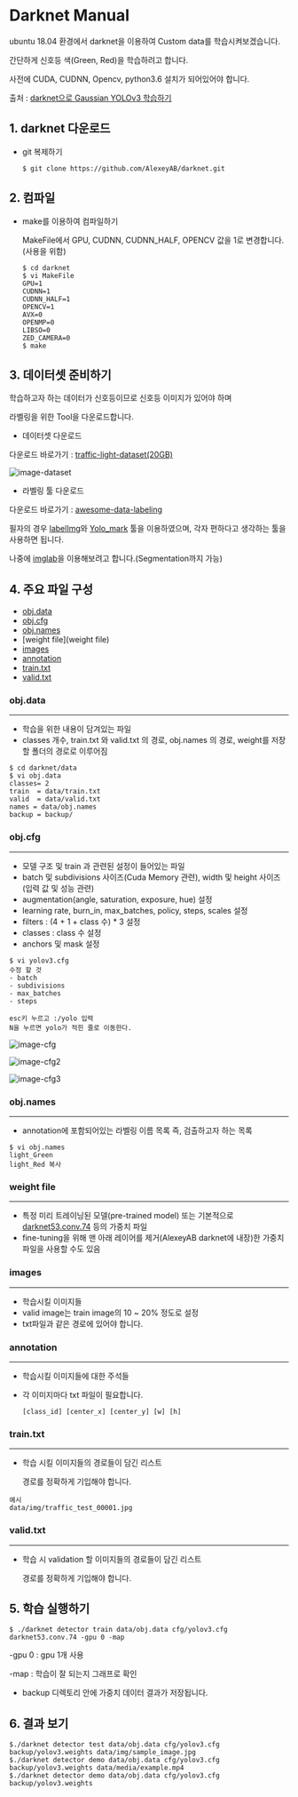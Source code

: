 # Darknet Manual

ubuntu 18.04 환경에서 darknet을 이용하여 Custom data를 학습시켜보겠습니다. 

간단하게 신호등 색(Green, Red)을 학습하려고 합니다.

사전에 CUDA, CUDNN, Opencv, python3.6 설치가 되어있어야 합니다.

출처 : [darknet으로 Gaussian YOLOv3 학습하기](https://eehoeskrap.tistory.com/399?category=705416)

## 1. darknet 다운로드

- git 복제하기

  ~~~
  $ git clone https://github.com/AlexeyAB/darknet.git
  ~~~



## 2. 컴파일

- make를 이용하여 컴파일하기

  MakeFile에서 GPU, CUDNN, CUDNN_HALF, OPENCV 값을 1로 변경합니다. (사용을 위함)

  ~~~
  $ cd darknet
  $ vi MakeFile
  GPU=1 
  CUDNN=1 
  CUDNN_HALF=1 
  OPENCV=1 
  AVX=0 
  OPENMP=0 
  LIBSO=0 
  ZED_CAMERA=0
  $ make
  ~~~



## 3. 데이터셋 준비하기

학습하고자 하는 데이터가 신호등이므로 신호등 이미지가 있어야 하며

라벨링을 위한 Tool을 다운로드합니다.

- 데이터셋 다운로드

다운로드 바로가기 : [traffic-light-dataset(20GB)](https://www.acelab.org/traffic-light-dataset)

![image-dataset](img/image-dataset.png)

- 라벨링 툴 다운로드

다운로드 바로가기 : [awesome-data-labeling](https://github.com/heartexlabs/awesome-data-labeling)

필자의 경우 [labelImg](https://github.com/tzutalin/labelImg)와 [Yolo_mark](https://github.com/AlexeyAB/Yolo_mark) 툴을 이용하였으며, 각자 편하다고 생각하는 툴을 사용하면 됩니다. 

나중에 [imglab](https://github.com/NaturalIntelligence/imglab)을 이용해보려고 합니다.(Segmentation까지 가능)



## 4. 주요 파일 구성

- [obj.data](#obj.data)
- [obj.cfg](obj.cfg)
- [obj.names](obj.names)
- [weight file](weight file)
- [images](images)
- [annotation](annotation)
- [train.txt](train.txt)
- [valid.txt](valid.txt)



### obj.data

---

- 학습을 위한 내용이 담겨있는 파일
- classes 개수, train.txt 와 valid.txt 의 경로, obj.names 의 경로, weight를 저장할 폴더의 경로로 이루어짐

~~~
$ cd darknet/data
$ vi obj.data
classes= 2
train  = data/train.txt
valid  = data/valid.txt
names = data/obj.names
backup = backup/
~~~

### obj.cfg

---

- 모델 구조 및 train 과 관련된 설정이 들어있는 파일
- batch 및 subdivisions 사이즈(Cuda Memory 관련), width 및 height 사이즈(입력 값 및 성능 관련)
- augmentation(angle, saturation, exposure, hue) 설정
- learning rate, burn_in, max_batches, policy, steps, scales 설정
- filters : (4 + 1 + class 수) * 3 설정
- classes : class 수 설정
- anchors 및 mask 설정

~~~
$ vi yolov3.cfg
수정 할 것
- batch
- subdivisions
- max_batches
- steps

esc키 누르고 :/yolo 입력
N을 누르면 yolo가 적힌 줄로 이동한다.
~~~

![image-cfg](img/cfg1.png)

![image-cfg2](img/cfg2.png)

![image-cfg3](img/cfg3.png)

### obj.names

---

- annotation에 포함되어있는 라벨링 이름 목록 즉, 검출하고자 하는 목록

~~~
$ vi obj.names
light_Green
light_Red 복사
~~~



### weight file

---

- 특정 미리 트레이닝된 모델(pre-trained model) 또는 기본적으로 [darknet53.conv.74](https://eehoeskrap.tistory.com/darknet53.conv.74) 등의 가중치 파일
- fine-tuning을 위해 맨 아래 레이어를 제거(AlexeyAB darknet에 내장)한 가중치 파일을 사용할 수도 있음

### images

---

- 학습시킬 이미지들
- valid image는 train image의 10 ~ 20% 정도로 설정
- txt파일과 같은 경로에 있어야 합니다.

### annotation

---

- 학습시킬 이미지들에 대한 주석들

- 각 이미지마다 txt 파일이 필요합니다.

  ~~~
  [class_id] [center_x] [center_y] [w] [h]
  ~~~

### train.txt

---

- 학습 시킬 이미지들의 경로들이 담긴 리스트

  경로를 정확하게 기입해야 합니다.

~~~
예시
data/img/traffic_test_00001.jpg
~~~

### valid.txt

---

- 학습 시 validation 할 이미지들의 경로들이 담긴 리스트

  경로를 정확하게 기입해야 합니다.

  

## 5. 학습 실행하기

~~~
$ ./darknet detector train data/obj.data cfg/yolov3.cfg darknet53.conv.74 -gpu 0 -map
~~~

-gpu 0 : gpu 1개 사용

-map : 학습이 잘 되는지 그래프로 확인

- backup 디렉토리 안에 가중치 데이터 결과가 저장됩니다.



## 6. 결과 보기

~~~
$./darknet detector test data/obj.data cfg/yolov3.cfg backup/yolov3.weights data/img/sample_image.jpg
$./darknet detector demo data/obj.data cfg/yolov3.cfg backup/yolov3.weights data/media/example.mp4
$./darknet detector demo data/obj.data cfg/yolov3.cfg backup/yolov3.weights
~~~















